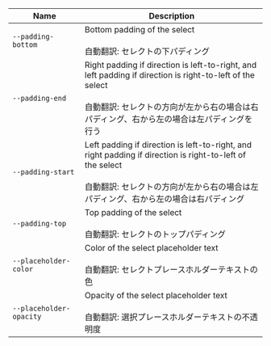 | Name                    | Description                                                                                                                                                                                                     |
| ----------------------- | --------------------------------------------------------------------------------------------------------------------------------------------------------------------------------------------------------------- |
| `--padding-bottom`      | Bottom padding of the select<br /><br />自動翻訳: セレクトの下パディング                                                                                                                                        |
| `--padding-end`         | Right padding if direction is left-to-right, and left padding if direction is right-to-left of the select<br /><br />自動翻訳: セレクトの方向が左から右の場合は右パディング、右から左の場合は左パディングを行う |
| `--padding-start`       | Left padding if direction is left-to-right, and right padding if direction is right-to-left of the select<br /><br />自動翻訳: セレクトの方向が左から右の場合は左パディング、右から左の場合は右パディング       |
| `--padding-top`         | Top padding of the select<br /><br />自動翻訳: セレクトのトップパディング                                                                                                                                       |
| `--placeholder-color`   | Color of the select placeholder text<br /><br />自動翻訳: セレクトプレースホルダーテキストの色                                                                                                                  |
| `--placeholder-opacity` | Opacity of the select placeholder text<br /><br />自動翻訳: 選択プレースホルダーテキストの不透明度                                                                                                              |

